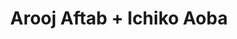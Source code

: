 ---
layout: post
category: concert
title: Arooj Aftab + Ichiko Aoba
artists: 
- Arooj Aftab
- Ichiko Aoba
place: 
- Petit Bain
country: France
city: Paris
---